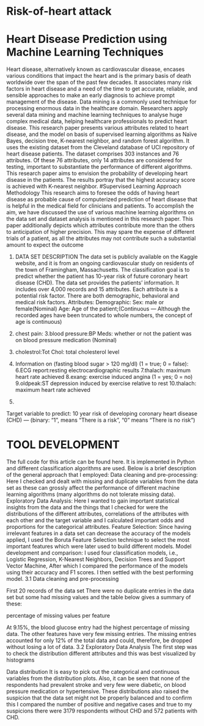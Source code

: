 # Risk-of-heart attack
# Heart Disease Prediction using Machine Learning Techniques
Heart disease, alternatively known as cardiovascular disease, encases various conditions that impact the heart and is the primary basis of death worldwide over the span of the past few decades. It associates many risk factors in heart disease and a need of the time to get accurate, reliable, and sensible approaches to make an early diagnosis to achieve prompt management of the disease. Data mining is a commonly used technique for processing enormous data in the healthcare domain. Researchers apply several data mining and machine learning techniques to analyse huge complex medical data, helping healthcare professionals to predict heart disease. This research paper presents various attributes related to heart disease, and the model on basis of supervised learning algorithms as Naïve Bayes, decision tree, K-nearest neighbor, and random forest algorithm. It uses the existing dataset from the Cleveland database of UCI repository of heart disease patients. The dataset comprises 303 instances and 76 attributes. Of these 76 attributes, only 14 attributes are considered for testing, important to substantiate the performance of different algorithms. This research paper aims to envision the probability of developing heart disease in the patients. The results portray that the highest accuracy score is achieved with K-nearest neighbor.
#Supervised Learning
Approach Methodology
This research aims to foresee the odds of having heart disease as probable cause of computerized prediction of heart disease that is helpful in the medical field for clinicians and patients. To accomplish the aim, we have discussed the use of various machine learning algorithms on the data set and dataset analysis is mentioned in this research paper. This paper additionally depicts which attributes contribute more than the others to anticipation of higher precision. This may spare the expense of different trials of a patient, as all the attributes may not contribute such a substantial amount to expect the outcome
1. DATA SET DESCRIPTION
The data set is publicly available on the Kaggle website, and it is from an ongoing cardiovascular study on residents of the town of Framingham, Massachusetts. The classification goal is to predict whether the patient has 10-year risk of future coronary heart disease (CHD). The data set provides the patients’ information. It includes over 4,000 records and 15 attributes. Each attribute is a potential risk factor. There are both demographic, behavioral and medical risk factors.
Attributes:
Demographic:
Sex: male or female(Nominal)
Age: Age of the patient;(Continuous — Although the recorded ages have been truncated to whole numbers, the concept of age is continuous)
2. chest pain:
3.blood pressure:BP Meds: whether or not the patient was on blood pressure medication (Nominal)

4. cholestrol:Tot Chol: total cholesterol level
5. Information on (fasting blood sugar &gt; 120 mg/dl) (1 = true; 0 = false):
6.ECG report:resting electrocardiographic results
7.thalach: maximum heart rate achieved
8.exang: exercise induced angina (1 = yes; 0 = no)
9.oldpeak:ST depression induced by exercise relative to rest
10.thalach: maximum heart rate achieved
11.
Target variable to predict:
10 year risk of developing coronary heart disease (CHD) — (binary: “1”, means “There is a risk”, “0” means “There is no risk”)
# TOOL DEVELOPMENT
The full code for this article can be found here. It is implemented in Python and different classification algorithms are used. Below is a brief description of the general approach that I employed:
Data cleaning and pre-processing: Here I checked and dealt with missing and duplicate variables from the data set as these can grossly affect the performance of different machine learning algorithms (many algorithms do not tolerate missing data).
Exploratory Data Analysis: Here I wanted to gain important statistical insights from the data and the things that I checked for were the distributions of the different attributes, correlations of the attributes with each other and the target variable and I calculated important odds and proportions for the categorical attributes.
Feature Selection: Since having irrelevant features in a data set can decrease the accuracy of the models applied, I used the Boruta Feature Selection technique to select the most important features which were later used to build different models.
Model development and comparison: I used four classification models, i.e., Logistic Regression, K-Nearest Neighbors, Decision Trees and Support Vector Machine, After which I compared the performance of the models using their accuracy and F1 scores. I then settled with the best performing model.
3.1 Data cleaning and pre-processing

First 20 records of the data set
There were no duplicate entries in the data set but some had missing values and the table below gives a summary of these:

percentage of missing values per feature

At 9.15%, the blood glucose entry had the highest percentage of missing data. The other features have very few missing entries.
The missing entries accounted for only 12% of the total data and could, therefore, be dropped without losing a lot of data.
3.2 Exploratory Data Analysis
The first step was to check the distribution different attributes and this was best visualized by histograms

Data distribution
It is easy to pick out the categorical and continuous variables from the distribution plots. Also, it can be seen that none of the respondents had prevalent stroke and very few were diabetic, on blood pressure medication or hypertensive. These distributions also raised the suspicion that the data set might not be properly balanced and to confirm this I compared the number of positive and negative cases and true to my suspicions there were 3179 respondents without CHD and 572 patients with CHD.
